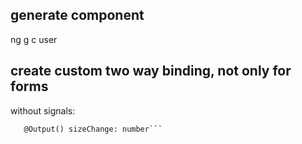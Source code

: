 ## generate component
ng g c user

## create custom two way binding, not only for forms

without signals:

```@Input() size: number
   @Output() sizeChange: number```
